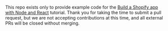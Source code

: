 This repo exists only to provide example code for the [Build a Shopify app with Node and React](https://developers.shopify.com/tutorials/build-a-shopify-app-with-node-and-react/) tutorial. Thank you for taking the time to submit a pull request, but we are not accepting contributions at this time, and all external PRs will be closed without merging.

